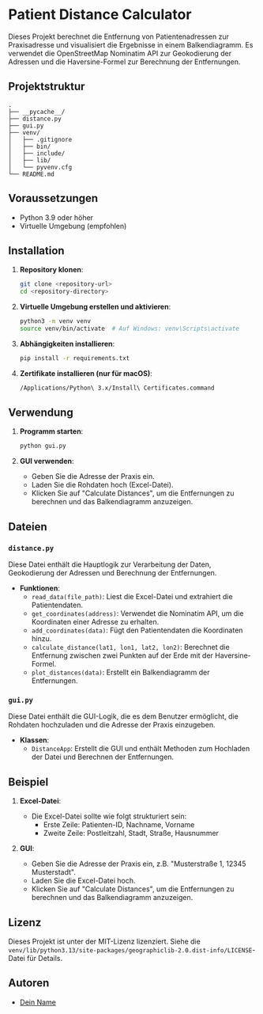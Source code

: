 # Patient Distance Calculator

Dieses Projekt berechnet die Entfernung von Patientenadressen zur Praxisadresse und visualisiert die Ergebnisse in einem Balkendiagramm. Es verwendet die OpenStreetMap Nominatim API zur Geokodierung der Adressen und die Haversine-Formel zur Berechnung der Entfernungen.

## Projektstruktur

```
.
├── __pycache__/
├── distance.py
├── gui.py
├── venv/
│   ├── .gitignore
│   ├── bin/
│   ├── include/
│   ├── lib/
│   └── pyvenv.cfg
└── README.md
```

## Voraussetzungen

- Python 3.9 oder höher
- Virtuelle Umgebung (empfohlen)

## Installation

1. **Repository klonen**:
   ```sh
   git clone <repository-url>
   cd <repository-directory>
   ```

2. **Virtuelle Umgebung erstellen und aktivieren**:
   ```sh
   python3 -m venv venv
   source venv/bin/activate  # Auf Windows: venv\Scripts\activate
   ```

3. **Abhängigkeiten installieren**:
   ```sh
   pip install -r requirements.txt
   ```

4. **Zertifikate installieren (nur für macOS)**:
   ```sh
   /Applications/Python\ 3.x/Install\ Certificates.command
   ```

## Verwendung

1. **Programm starten**:
   ```sh
   python gui.py
   ```

2. **GUI verwenden**:
   - Geben Sie die Adresse der Praxis ein.
   - Laden Sie die Rohdaten hoch (Excel-Datei).
   - Klicken Sie auf "Calculate Distances", um die Entfernungen zu berechnen und das Balkendiagramm anzuzeigen.

## Dateien

### `distance.py`

Diese Datei enthält die Hauptlogik zur Verarbeitung der Daten, Geokodierung der Adressen und Berechnung der Entfernungen.

- **Funktionen**:
  - `read_data(file_path)`: Liest die Excel-Datei und extrahiert die Patientendaten.
  - `get_coordinates(address)`: Verwendet die Nominatim API, um die Koordinaten einer Adresse zu erhalten.
  - `add_coordinates(data)`: Fügt den Patientendaten die Koordinaten hinzu.
  - `calculate_distance(lat1, lon1, lat2, lon2)`: Berechnet die Entfernung zwischen zwei Punkten auf der Erde mit der Haversine-Formel.
  - `plot_distances(data)`: Erstellt ein Balkendiagramm der Entfernungen.

### `gui.py`

Diese Datei enthält die GUI-Logik, die es dem Benutzer ermöglicht, die Rohdaten hochzuladen und die Adresse der Praxis einzugeben.

- **Klassen**:
  - `DistanceApp`: Erstellt die GUI und enthält Methoden zum Hochladen der Datei und Berechnen der Entfernungen.

## Beispiel

1. **Excel-Datei**:
   - Die Excel-Datei sollte wie folgt strukturiert sein:
     - Erste Zeile: Patienten-ID, Nachname, Vorname
     - Zweite Zeile: Postleitzahl, Stadt, Straße, Hausnummer

2. **GUI**:
   - Geben Sie die Adresse der Praxis ein, z.B. "Musterstraße 1, 12345 Musterstadt".
   - Laden Sie die Excel-Datei hoch.
   - Klicken Sie auf "Calculate Distances", um die Entfernungen zu berechnen und das Balkendiagramm anzuzeigen.

## Lizenz

Dieses Projekt ist unter der MIT-Lizenz lizenziert. Siehe die `venv/lib/python3.13/site-packages/geographiclib-2.0.dist-info/LICENSE`-Datei für Details.

## Autoren

- [Dein Name](https://github.com/dein-github-username)